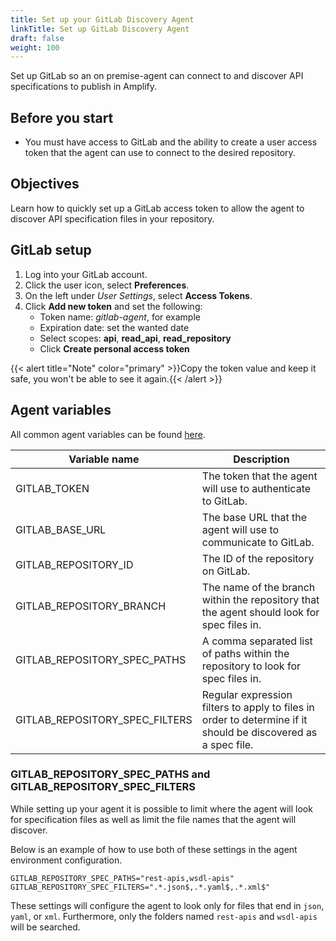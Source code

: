 ```yaml
---
title: Set up your GitLab Discovery Agent
linkTitle: Set up GitLab Discovery Agent
draft: false
weight: 100
---
```

Set up GitLab so an on premise-agent can connect to and discover API specifications to publish in Amplify.

## Before you start

* You must have access to GitLab and the ability to create a user access token that the agent can use to connect to the desired repository.

## Objectives

Learn how to quickly set up a GitLab access token to allow the agent to discover API specification files in your repository.

## GitLab setup

1. Log into your GitLab account.
2. Click the user icon, select **Preferences**.
3. On the left under *User Settings*, select **Access Tokens**.
4. Click **Add new token** and set the following:
    * Token name: *gitlab-agent*, for example
    * Expiration date: set the wanted date
    * Select scopes: **api**, **read_api**, **read_repository**
    * Click **Create personal access token**

{{< alert title="Note" color="primary" >}}Copy the token value and keep it safe, you won't be able to see it again.{{< /alert >}}

## Agent variables

All common agent variables can be found [here](/docs/connect_manage_environ/connected_agent_common_reference/agent-variables#agent-variables).

| Variable name                  | Description                                                                                                  |
| ------------------------------ | ------------------------------------------------------------------------------------------------------------ |
| GITLAB_TOKEN                   | The token that the agent will use to authenticate to GitLab.                                                 |
| GITLAB_BASE_URL                | The base URL that the agent will use to communicate to GitLab.                                               |
| GITLAB_REPOSITORY_ID           | The ID of the repository on GitLab.                                                                          |
| GITLAB_REPOSITORY_BRANCH       | The name of the branch within the repository that the agent should look for spec files in.                   |
| GITLAB_REPOSITORY_SPEC_PATHS   | A comma separated list of paths within the repository to look for spec files in.                             |
| GITLAB_REPOSITORY_SPEC_FILTERS | Regular expression filters to apply to files in order to determine if it should be discovered as a spec file.|

### GITLAB_REPOSITORY_SPEC_PATHS and GITLAB_REPOSITORY_SPEC_FILTERS

While setting up your agent it is possible to limit where the agent will look for specification files as well as limit the file names that the agent will discover.

Below is an example of how to use both of these settings in the agent environment configuration.

```shell
GITLAB_REPOSITORY_SPEC_PATHS="rest-apis,wsdl-apis"
GITLAB_REPOSITORY_SPEC_FILTERS=".*.json$,.*.yaml$,.*.xml$"
```

These settings will configure the agent to look only for files that end in `json`, `yaml`, or `xml`. Furthermore, only the folders named `rest-apis` and `wsdl-apis` will be searched.
